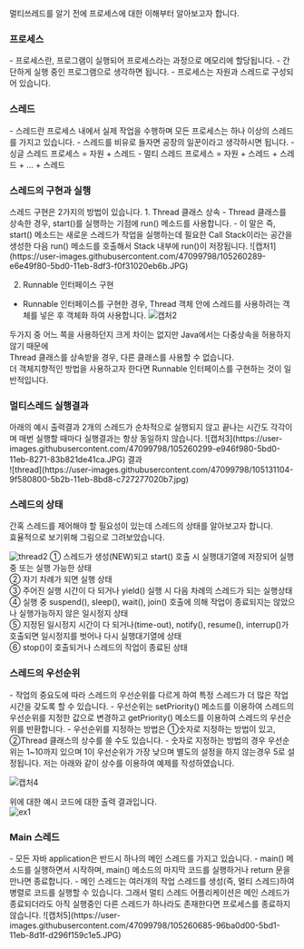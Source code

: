 멀티쓰레드를 알기 전에 프로세스에 대한 이해부터 알아보고자 합니다.

<h3>프로세스</h3>
- 프로세스란, 프로그램이 실행되어 프로세스라는 과정으로 메모리에 할당됩니다.
- 간단하게 실행 중인 프로그램으로 생각하면 됩니다.
- 프로세스는 자원과 스레드로 구성되어 있습니다.


<h3>스레드</h3>
- 스레드란 프로세스 내에서 실제 작업을 수행하며 모든 프로세스는 하나 이상의 스레드를 가지고 있습니다.
- 스레드를 비유로 들자면 공장의 일꾼이라고 생각하시면 됩니다.
- 싱글 스레드 프로세스 = 자원 + 스레드
- 멀티 스레드 프로세스 = 자원 + 스레드 + 스레드 + ... + 스레드


<h3>스레드의 구현과 실행</h3>
스레드 구현은 2가지의 방법이 있습니다.
1. Thread 클래스 상속
- Thread 클래스를 상속한 경우, start()를 실행하는 기점에 run() 메소드를 사용합니다.
- 이 말은 즉, start() 메소드는 새로운 스레드가 작업을 실행하는데 필요한 Call Stack이라는 공간을 생성한 다음 run() 메소드를 호출해서 Stack 내부에 run()이 저장됩니다.
  ![캡처1](https://user-images.githubusercontent.com/47099798/105260289-e6e49f80-5bd0-11eb-8df3-f0f31020eb6b.JPG)
  

2. Runnable 인터페이스 구현
 - Runnable 인터페이스를 구현한 경우, Thread 객체 안에 스레드를 사용하려는 객체를 넣은 후 객체화 하여 사용합니다.
  ![캡처2](https://user-images.githubusercontent.com/47099798/105260296-e8ae6300-5bd0-11eb-810f-2f1611e712e5.JPG)
  
두가지 중 어느 쪽을 사용하던지 크게 차이는 없지만 Java에서는 다중상속을 허용하지 않기 때문에 <br>
Thread 클래스를 상속받을 경우, 다른 클래스를 사용할 수 없습니다. <br>
더 객체지향적인 방법을 사용하고자 한다면 Runnable 인터페이스를 구현하는 것이 일반적입니다.


<h3>멀티스레드 실행결과</h3>
아래의 예시 출력결과 2개의 스레드가 순차적으로 실행되지 않고 끝나는 시간도 각각이며 매번 실행할 때마다 실행결과는 항상 동일하지 않습니다.
![캡처3](https://user-images.githubusercontent.com/47099798/105260299-e946f980-5bd0-11eb-8271-83b821de41ca.JPG)
결과 <br>
![thread](https://user-images.githubusercontent.com/47099798/105131104-9f580800-5b2b-11eb-8bd8-c727277020b7.jpg)

<h3>스레드의 상태</h3>
간혹 스레드를 제어해야 할 필요성이 있는데 스레드의 상태를 알아보고자 합니다. <br>
효율적으로 보기위해 그림으로 그려보았습니다. <br>

![thread2](https://user-images.githubusercontent.com/47099798/105141153-11384d80-5b3c-11eb-93a7-8c937edd9a24.jpg)
① 스레드가 생성(NEW)되고 start() 호출 시 실행대기열에 저장되어 실행중 또는 실행 가능한 상태 <br>
② 자기 차례가 되면 실행 상태 <br>
③ 주어진 실행 시간이 다 되거나 yield() 실행 시 다음 차례의 스레드가 되는 실행상태 <br>
④ 실행 중 suspend(), sleep(), wait(), join() 호출에 의해 작업이 종료되지는 않았으나 실행가능하지 않은 일시정지 상태 <br>
⑤ 지정된 일시정지 시간이 다 되거나(time-out), notify(), resume(), interrup()가 호출되면 일시정지를 벗어나 다시 실행대기열에 상태 <br>
⑥ stop()이 호출되거나 스레드의 작업이 종료된 상태 <br>


<h3>스레드의 우선순위</h3>
 - 작업의 중요도에 따라 스레드의 우선순위를 다르게 하여 특정 스레드가 더 많은 작업시간을 갖도록 할 수 있습니다.
 - 우선순위는 setPriority() 메소드를 이용하여 스레드의 우선순위를 지정한 값으로 변경하고 getPriority() 메소드를 이용하여 스레드의 우선순위를 반환합니다.
 - 우선순위를 지정하는 방법은 ①숫자로 지정하는 방법이 있고, ②Thread 클래스의 상수를 쓸 수도 있습니다.
 - 숫자로 지정하는 방법의 경우 우선순위는 1~10까지 있으며 1이 우선순위가 가장 낮으며 별도의 설정을 하지 않는경우 5로 설정됩니다.
저는 아래와 같이 상수를 이용하여 예제를 작성하였습니다.
   
![캡처4](https://user-images.githubusercontent.com/47099798/105260546-4e9aea80-5bd1-11eb-9d10-e1dcc2987120.JPG)

위에 대한 예시 코드에 대한 출력 결과입니다.   
![ex1](https://user-images.githubusercontent.com/47099798/105260616-725e3080-5bd1-11eb-9e7f-4e443a5ae2cf.JPG)

<h3>Main 스레드</h3>
 - 모든 자바 application은 반드시 하나의 메인 스레드를 가지고 있습니다.
 - main() 메소드를 실행하면서 시작하며, main() 메소드의 마지막 코드를 실행하거나 return 문을 만나면 종료합니다.
 - 메인 스레드는 여러개의 작업 스레드를 생성(즉, 멀티 스레드)하여 병렬로 코드를 실행할 수 있습니다. 그래서 멀티 스레드 어플리케이션은 메인 스레드가 종료되더라도 아직 실행중인 다른 스레드가 하나라도 존재한다면 프로세스를 종료하지 않습니다.
![캡처5](https://user-images.githubusercontent.com/47099798/105260685-96ba0d00-5bd1-11eb-8d1f-d296f159c1e5.JPG)

